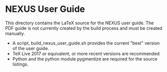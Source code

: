 # NEXUS User Guide

This directory contains the LaTeX source for the NEXUS user guide. The
PDF guide is not currently created by the build process and must be
created manually.

- A script, build_nexus_user_guide.sh provides the current "best" version of the user guide.
- TeX Live 2017 or equivalent, or more recent versions are recommended
- Python and the python module pygmentize are required for the source listings.
